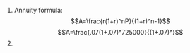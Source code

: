 1. Annuity formula: $$A=\frac{r(1+r)^nP}{(1+r)^n-1}$$
	$$A=\frac{.07(1+.07)^725000}{(1+.07)^}$$
3. 
<!--stackedit_data:
eyJoaXN0b3J5IjpbNjgxMDcyNDMsMTIwNzIzMTc0OV19
-->